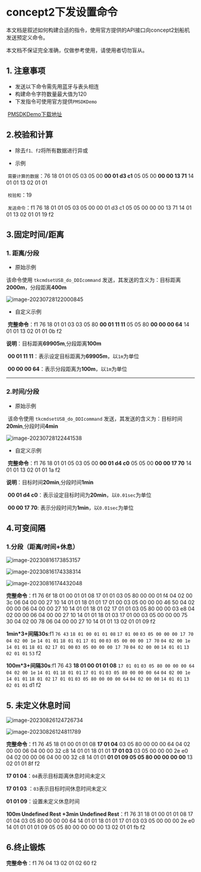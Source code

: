 # concept2下发设置命令

本文档是叙述如何构建合适的指令，使用官方提供的API接口向concept2划船机发送预定义命令。

本文档不保证完全准确，仅做参考使用，请使用者切勿盲从。



## 1. 注意事项

- 发送以下命令需先用蓝牙与表头相连
- 构建命令字符数量最大值为120
- 下发指令可使用官方提供`PMSDKDemo`

​		[PMSDKDemo下载地址](https://www.concept2.com/service/software/software-development)



## 2.校验和计算

- 除去`f1、f2`将所有数据进行异或

- 示例

​	`需要计算的数据`：76 18 01 01 05 03 05 00 **00 01 d3 c1** 05 05 00 **00 00 13 71** 14 01 01 13 02 01 01

​	`校验和`：19

​	`发送命令`：f1 76 18 01 01 05 03 05 00 00 01 d3 c1 05 05 00 00 00 13 71 14 01 01 13 02 01 01 19 f2



## 3.固定时间/距离

### 1. 距离/分段

- 原始示例

该命令使用 `tkcmdsetUSB_do_DDIcommand` 发送，其发送的含义为：目标距离**2000m**，分段距离**400m**

![image-20230728122000845](concept2.assets/image-20230728122000845.png)

- 自定义示例

​	**完整命令**：f1 76 18 01 01 03 03 05 80 **00 01 11 11** 05 05 80 **00 00 00 64** 14 01 01 13 02 01 01 0b f2

​	**说明**：目标距离**69905m**,分段距离**100m**

​	**00 01 11 11**：表示设定目标距离为**69905m**，以`1m`为单位

​	**00 00 00 64**：表示分段距离为**100m**，以`1m`为单位





****

### 2.时间/分段

- 原始示例

​	该命令使用 `tkcmdsetUSB_do_DDIcommand` 发送，其发送的含义为：目标时间**20min**,分段时间**4min**

![image-20230728122441538](concept2.assets/image-20230728122441538.png)

- 自定义示例

​	**完整命令**：f1 76 18 01 01 05 03 05 00 **00 01 d4 c0** 05 05 00 **00 00 17 70** 14 01 01 13 02 01 01 1a f2

​	**说明**：目标时间**20min**,分段时间**1min**

​	**00 01 d4 c0**：表示设定目标时间为**20min**，以`0.01sec`为单位

​	**00 00 17 70**: 表示分段时间为**1min**，以`0.01sec`为单位



## 4.可变间隔

### 1.分段（距离/时间+休息）

![image-20230816173853157](concept2.assets/image-20230816173853157.png)

![image-20230816174338314](concept2.assets/image-20230816174338314.png)

![image-20230816174432048](concept2.assets/image-20230816174432048.png)

**完整命令**：f1 76 6f 18 01 00 01 01 08 17 01 01 03 05 80 00 00 01 f4 04 02 00 3c 06 04 00 00 27 10 14 01 01 18 01 01 17 01 00 03 05 00 00 00 46 50 04 02 00 00 06 04 00 00 27 10 14 01 01 18 01 02 17 01 01 03 05 80 00 00 03 e8 04 02 00 00 06 04 00 00 27 10 14 01 01 18 01 03 17 01 00 03 05 00 00 00 75 30 04 02 00 78 06 04 00 00 27 10 14 01 01 13 02 01 01 09 f2



**1min*3+间隔30s**:f1 `76 43` `18 01 00 01 01 08` `17 01 00` `03 05 00 00 00 17 70` `04 02 00 1e` `14 01 01` `18 01 01` `17 01 00` `03 05 00 00 00 17 70` `04 02 00 1e ` `14 01 01` `18 01 02` `17 01 00` `03 05 00 00 00 17 70` `04 02 00 00` `14 01 01` `13 02 01 01` `53` f2

**100m*3+间隔30s**:f1 76 43 **18 01 00 01 01 08** `17 01 01` `03 05 80 00 00 00 64` `04 02 00 1e` `14 01 01` `18 01 01` `17 01 01` `03 05 80 00 00 00 64` `04 02 00 1e` `14 01 01` `18 01 02` `17 01 01` `03 05 80 00 00 00 64` `04 02 00 00` `14 01 01` `13 02 01 01` d1 f2



## 5. 未定义休息时间

![image-20230826124726734](concept2.assets/image-20230826124726734.png)



![image-20230826124811789](concept2.assets/image-20230826124811789.png)

**完整命令**：f1 76 45 18 01 00 01 01 08 **17 01 04** 03 05 80 00 00 00 64 04 02 00 00 06 04 00 00 32 c8 14 01 01 18 01 01 **17 01 03** 03 05 00 00 00 2e e0 04 02 00 00 06 04 00 00 32 c8 14 01 01 **01 01 09 05 05 80 00 00 00 00** 13 02 01 01 8f f2

**17 01 04**：`04`表示目标距离休息时间未定义

**17 01 03** ：`03`表示目标时间休息时间未定义

**01 01 09**：设置未定义休息时间

**100m Undefined Rest +3min  Undefined Rest**：f1 76 31 18 01 00 01 01 08 17 01 04 03 05 80 00 00 00 64 14 01 01 18 01 01 17 01 03 03 05 00 00 00 2e e0 14 01 01 01 01 09 05 05 80 00 00 00 00 13 02 01 01 fb f2




## 6.终止锻炼

**完整命令**：f1 76 04 13 02 01 02 60 f2


